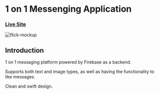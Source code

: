 # 1 on 1 Messenging Application

### [Live Site](https://www.flickmessenger.com)

![flick-mockup](https://user-images.githubusercontent.com/110155852/188305261-ddd39609-bd71-4627-8951-c1f29c5f5324.png)

## Introduction

1 on 1 messaging platform powered by Firebase as a backend. 

Supports both text and image types, as well as having the functionality to like messages. 

Clean and swift design.
